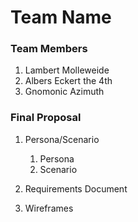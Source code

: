 # Team Name

### Team Members
1. Lambert Molleweide
2. Albers Eckert the 4th
2. Gnomonic Azimuth

### Final Proposal
1. Persona/Scenario
    1. Persona
    2. Scenario
2. Requirements Document

3. Wireframes






